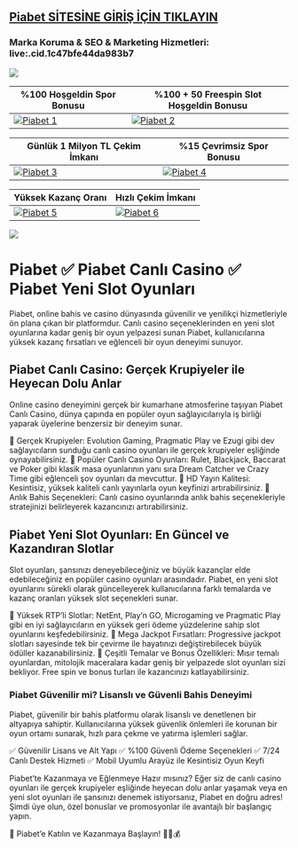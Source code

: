 ## <a href="https://shorten.is/nano">Piabet SİTESİNE GİRİŞ İÇİN TIKLAYIN</a>

### Marka Koruma & SEO & Marketing Hizmetleri: live:.cid.1c47bfe44da983b7

<a href="https://shorten.is/nano"><img src="https://s7.gifyu.com/images/SX5dx.gif"></a>

| %100 Hoşgeldin Spor Bonusu | %100 + 50 Freespin Slot Hoşgeldin Bonusu |
|----------|----------|
| [![Piabet 1](https://i.ibb.co/w6Ms0n3/0-spor-hosgeldin.jpg)](https://shorten.is/nano) | [![Piabet 2](https://i.ibb.co/SmhNkkF/ho-geldin-slot.jpg)](https://shorten.is/nano) |

| Günlük 1 Milyon TL Çekim İmkanı | %15 Çevrimsiz Spor Bonusu |
|----------|----------|
| [![Piabet 3](https://i.ibb.co/1sqbDKg/gates.jpg)](https://shorten.is/nano) | [![Piabet 4](https://i.ibb.co/Smxn3qW/gates-of-bn.jpg)](https://shorten.is/nano) |

| Yüksek Kazanç Oranı | Hızlı Çekim İmkanı |
|----------|----------|
| [![Piabet 5](https://i.ibb.co/jwxwCmC/sweet.jpg)](https://shorten.is/nano) | [![Piabet 6](https://i.ibb.co/SKbx3w4/Masalar-Canli-Casino-Mobil-Pop-Up.jpg)](https://shorten.is/nano) |

<a href="https://shorten.is/nano"><img src="https://s13.gifyu.com/images/SXln5.gif"></a>

# Piabet ✅ Piabet Canlı Casino ✅ Piabet Yeni Slot Oyunları

Piabet, online bahis ve casino dünyasında güvenilir ve yenilikçi hizmetleriyle ön plana çıkan bir platformdur. Canlı casino seçeneklerinden en yeni slot oyunlarına kadar geniş bir oyun yelpazesi sunan Piabet, kullanıcılarına yüksek kazanç fırsatları ve eğlenceli bir oyun deneyimi sunuyor.

## Piabet Canlı Casino: Gerçek Krupiyeler ile Heyecan Dolu Anlar
Online casino deneyimini gerçek bir kumarhane atmosferine taşıyan Piabet Canlı Casino, dünya çapında en popüler oyun sağlayıcılarıyla iş birliği yaparak üyelerine benzersiz bir deneyim sunar.

🔹 Gerçek Krupiyeler: Evolution Gaming, Pragmatic Play ve Ezugi gibi dev sağlayıcıların sunduğu canlı casino oyunları ile gerçek krupiyeler eşliğinde oynayabilirsiniz.
🔹 Popüler Canlı Casino Oyunları: Rulet, Blackjack, Baccarat ve Poker gibi klasik masa oyunlarının yanı sıra Dream Catcher ve Crazy Time gibi eğlenceli şov oyunları da mevcuttur.
🔹 HD Yayın Kalitesi: Kesintisiz, yüksek kaliteli canlı yayınlarla oyun keyfinizi artırabilirsiniz.
🔹 Anlık Bahis Seçenekleri: Canlı casino oyunlarında anlık bahis seçenekleriyle stratejinizi belirleyerek kazancınızı artırabilirsiniz.

## Piabet Yeni Slot Oyunları: En Güncel ve Kazandıran Slotlar
Slot oyunları, şansınızı deneyebileceğiniz ve büyük kazançlar elde edebileceğiniz en popüler casino oyunları arasındadır. Piabet, en yeni slot oyunlarını sürekli olarak güncelleyerek kullanıcılarına farklı temalarda ve kazanç oranları yüksek slot seçenekleri sunar.

🎰 Yüksek RTP’li Slotlar: NetEnt, Play’n GO, Microgaming ve Pragmatic Play gibi en iyi sağlayıcıların en yüksek geri ödeme yüzdelerine sahip slot oyunlarını keşfedebilirsiniz.
🎰 Mega Jackpot Fırsatları: Progressive jackpot slotları sayesinde tek bir çevirme ile hayatınızı değiştirebilecek büyük ödüller kazanabilirsiniz.
🎰 Çeşitli Temalar ve Bonus Özellikleri: Mısır temalı oyunlardan, mitolojik maceralara kadar geniş bir yelpazede slot oyunları sizi bekliyor. Free spin ve bonus turları ile kazancınızı katlayabilirsiniz.

### Piabet Güvenilir mi? Lisanslı ve Güvenli Bahis Deneyimi
Piabet, güvenilir bir bahis platformu olarak lisanslı ve denetlenen bir altyapıya sahiptir. Kullanıcılarına yüksek güvenlik önlemleri ile korunan bir oyun ortamı sunarak, hızlı para çekme ve yatırma işlemleri sağlar.

✅ Güvenilir Lisans ve Alt Yapı
✅ %100 Güvenli Ödeme Seçenekleri
✅ 7/24 Canlı Destek Hizmeti
✅ Mobil Uyumlu Arayüz ile Kesintisiz Oyun Keyfi

Piabet’te Kazanmaya ve Eğlenmeye Hazır mısınız?
Eğer siz de canlı casino oyunları ile gerçek krupiyeler eşliğinde heyecan dolu anlar yaşamak veya en yeni slot oyunları ile şansınızı denemek istiyorsanız, Piabet en doğru adres! Şimdi üye olun, özel bonuslar ve promosyonlar ile avantajlı bir başlangıç yapın.

🔗 Piabet’e Katılın ve Kazanmaya Başlayın! 🎰🎲💰
